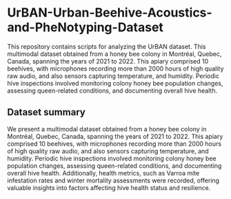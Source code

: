 # UrBAN-Urban-Beehive-Acoustics-and-PheNotyping-Dataset

This repository contains scripts for analyzing the UrBAN dataset. This multimodal dataset obtained from a honey bee colony in Montréal, Quebec, Canada, spanning the years of 2021 to 2022. This apiary comprised 10 beehives, with microphones recording more than 2000 hours of high quality raw audio, and also sensors capturing temperature, and humidity. Periodic hive inspections involved monitoring colony honey bee population changes, assessing queen-related conditions, and documenting overall hive health.

## Dataset summary
We present a multimodal dataset obtained from a honey bee colony in Montréal, Quebec, Canada, spanning the years of 2021 to 2022. This apiary comprised 10 beehives, with microphones recording more than 2000 hours of high quality raw audio, and also sensors capturing temperature, and humidity. Periodic hive inspections involved monitoring colony honey bee population changes, assessing queen-related conditions, and documenting overall hive health. Additionally, health metrics, such as Varroa mite infestation rates and winter mortality assessments were recorded, offering valuable insights into factors affecting hive health status and resilience.
